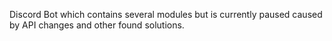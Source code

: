 Discord Bot which contains several modules but is currently paused caused by API changes and other found solutions.
